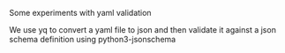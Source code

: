 Some experiments with yaml validation

We use yq to convert a yaml file to json and then validate it against a json schema definition
using python3-jsonschema
